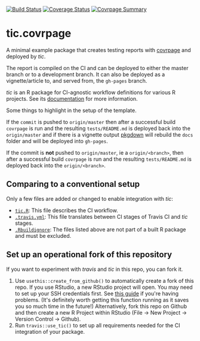[![Build Status](https://travis-ci.org/yonicd/tic.covrpage.svg?branch=master)](https://travis-ci.org/yonicd/tic.covrpage)
[![Coverage Status](https://img.shields.io/codecov/c/github/yonicd/tic.covrpage/master.svg)](https://codecov.io/github/yonicd/tic.covrpage?branch=master)
[![Covrpage Summary](https://img.shields.io/badge/covrpage-Last_Build_2019_01_18-yellowgreen.svg)](http://tinyurl.com/y9o7vwn3)

# tic.covrpage

A minimal example package that creates testing reports with [covrpage](https://metrumresearchgroup.github.io/covrpage/) and deployed by _tic_.

The report is compiled on the CI and can be deployed to either the master branch or to a development branch. It can also be deployed as a vignette/article to, and served from, the `gh-pages` branch.

_tic_ is an R package for CI-agnostic workflow definitions for various R projects. 
See its [documentation](https://ropenscilabs.github.io/tic/) for more information.

Some things to highlight in the setup of the template. 

If the `commit` is pushed to `origin/master` then after a successful build `covrpage` is run and the resulting `tests/README.md` is deployed back into the `origin/master` and if there is a vignette output [pkgdown](https://www.github.com/r-lib/pkgdown) will rebuild the `docs` folder and will be deployed into `gh-pages`.

If the commit is **not** pushed to `origin/master`, ie a `origin/<branch>`, then after a successful build `covrpage` is run and the resulting `tests/README.md` is deployed back into the `origin/<branch>`.

## Comparing to a conventional setup

Only a few files are added or changed to enable integration with _tic_:

- [`tic.R`](tic.R): This file describes the CI workflow.
- [`.travis.yml`](.travis.yml): This file translates between CI stages of Travis CI and _tic_ stages.
- [`.Rbuildignore`](.Rbuildignore): The files listed above are not part of a built R package and must be excluded.

## Set up an operational fork of this repository

If you want to experiment with _travis_ and _tic_ in this repo, you can fork it.

1. Use `usethis::create_from_github()` to automatically create a fork of this repo.
    If you use RStudio, a new RStudio project will open. 
    You may need to set up your SSH credentials first. See [this guide](http://happygitwithr.com/ssh-keys.html) if you're having problems. 
    (It's definitely worth getting this function running as it saves you so much time in the future!) 
    Alternatively, fork this repo on Github and then create a new R Project within RStudio (File -> New Project -> Version Control -> Github). 
1. Run `travis::use_tic()` to set up all requirements needed for the CI integration of your package.
